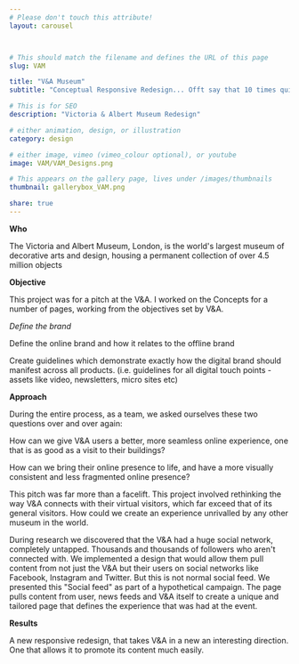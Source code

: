 ```yaml
---
# Please don't touch this attribute!
layout: carousel



# This should match the filename and defines the URL of this page
slug: VAM

title: "V&A Museum"
subtitle: "Conceptual Responsive Redesign... Offt say that 10 times quick"

# This is for SEO
description: "Victoria & Albert Museum Redesign"

# either animation, design, or illustration
category: design

# either image, vimeo (vimeo_colour optional), or youtube
image: VAM/VAM_Designs.png

# This appears on the gallery page, lives under /images/thumbnails
thumbnail: gallerybox_VAM.png

share: true
---
```

**Who**

The Victoria and Albert Museum, London, is the world's largest museum of decorative arts and design, housing a permanent collection of over 4.5 million objects

**Objective**

This project was for a pitch at the V&A. I worked on the Concepts for a number of pages, working from the objectives set by V&A.

*Define the brand*

Define the online brand and how it relates to the offline brand 

Create guidelines which demonstrate exactly how the digital brand should manifest across all products. (i.e. guidelines for all digital touch points - assets like video, newsletters, micro 	 sites etc)

**Approach**

During the entire process, as a team, we asked ourselves these two questions over and over again: 

How can we give V&A users a better, more seamless online experience, one that is as good as a visit to their buildings?

How can we bring their online presence to life, and have a more visually consistent and less fragmented online presence?

This pitch was far more than a facelift. This project involved rethinking the way V&A connects with their virtual visitors, which far exceed that of its general visitors. How could we create an experience unrivalled by any other museum in the world.

During research we discovered that the V&A had a huge social network, completely untapped. Thousands and thousands of followers who aren't connected with. We implemented a design that would allow them pull content from not just the V&A but their users on social networks like Facebook, Instagram and Twitter. But this is not normal social feed. We presented this "Social feed" as part of a hypothetical campaign. The page pulls content from user, news feeds and V&A itself to create a unique and tailored page that defines the experience that was had at the event. 

**Results**

A new responsive redesign, that takes V&A in a new an interesting direction.  One that allows it to promote its content much easily.